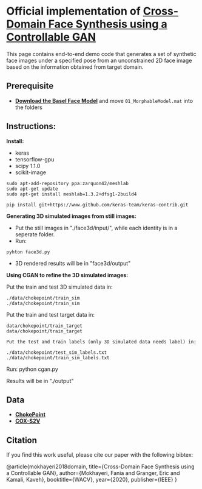 Official implementation of  **[Cross-Domain Face Synthesis using a Controllable GAN](http://openaccess.thecvf.com/content_WACV_2020/html/Mokhayeri_Cross-Domain_Face_Synthesis_using_a_Controllable_GAN_WACV_2020_paper.html)**
===========

This page contains end-to-end demo code that generates a set of synthetic face images under a specified pose from an unconstrained 2D face image based on the information obtained from target domain.  

## Prerequisite

- **[Download the Basel Face Model](http://faces.cs.unibas.ch/bfm/main.php?nav=1-2&id=downloads)** and move `01_MorphableModel.mat` into the folders

## Instructions:
__Install:__
* keras
* tensorflow-gpu
* scipy 1.1.0
* scikit-image

```
sudo apt-add-repository ppa:zarquon42/meshlab
sudo apt-get update
sudo apt-get install meshlab=1.3.2+dfsg1-2build4
```


```
pip install git+https://www.github.com/keras-team/keras-contrib.git
```

__Generating 3D simulated images from still images:__

* Put the still images in "./face3d/input/", while each identity is in a seperate folder.
* Run:
```
pyhton face3d.py
```
* 3D rendered results will be in "face3d/output"


__Using CGAN to refine the 3D simulated images:__

Put the train and test 3D simulated data in:
```
./data/chokepoint/train_sim
./data/chokepoint/train_sim
```

Put the train and test target data in:
```
data/chokepoint/train_target
data/chokepoint/train_target

Put the test and train labels (only 3D simulated data needs label) in:
```

```
./data/chokepoint/test_sim_labels.txt
./data/chokepoint/train_sim_labels.txt
```
Run:
python cgan.py

Results will be in "./output"


## Data

- **[ChokePoint](http://arma.sourceforge.net/chokepoint/)** 
- **[COX-S2V](http://vipl.ict.ac.cn/view_database.php?id=3)** 

## Citation

If you find this work useful, please cite our paper with the following bibtex:

@article{mokhayeri2018domain,
  title={Cross-Domain Face Synthesis using a Controllable GAN},
  author={Mokhayeri, Fania and Granger, Eric and Kamali, Kaveh},
  booktitle={WACV},
  year={2020},
  publisher={IEEE}
}

